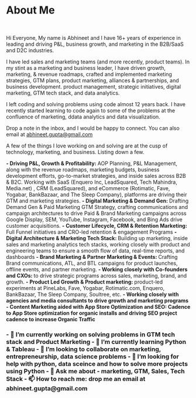 <H1> About Me </H1><br>

Hi Everyone,
My name is Abhineet and I have 16+ years of experience in leading and driving P&L, business growth, and marketing in the B2B/SaaS and D2C industries. 

I have led sales and marketing teams (and more recently, product teams). In my stint as a marketing and business leader, I have driven growth, 
marketing, & revenue roadmaps, crafted and implemented marketing strategies, GTM plans, product marketing, alliances & partnerships, and business development. product management, strategic initiatives, digital marketing, GTM tech stack, and data analytics.

I left coding and solving problems using code almost 12 years back. I have recently started learning to code again to some of the problems at the confluence of marketing, ddata analytics and data visualization.

Drop a note in the inbox, and I would be happy to connect. You can also email at abhineet.gupta@gmail.com

A few of the things I love working on and solving are at the cusp of technology, marketing, and business. Listing down a few.

<b>- Driving P&L, Growth & Profitability: </b> AOP Planning, P&L Management, along with the revenue roadmaps, marketing budgets, business development efforts, go-to-market strategies, and inside sales across B2B & B2C.
Working with SaaS (Enquero Inc, LeadSquared, Tech Mahindra, Media.net) , CRM (LeadSquared), and eCommerce (Rotimatic, Fave, Yogabar, BankBazaar, and The Sleep Company), platforms are driving their GTM and marketing strategies.
<b>- Digital Marketing & Demand Gen: </b>Drafting Demand Gen & Paid Marketing GTM Strategy, crafting communications and campaign architectures to drive Paid & Brand Marketing campaigns across Google Display, SEM, YouTube, Instagram, Facebook, and Bing Ads drive customer acquisitions.
<b>- Customer Lifecycle, CRM & Retention Marketing:  </b> Full Funnel initiatives and CRO-led retention & engagement Programs 
<b>- Digital Architecture & Marketing Tech Stack: </b> Building up marketing, inside sales and marketing analytics tech stacks, working closely with product and engineering teams to ensure a smooth flow of data, real-time reports, and dashboards 
<b>- Brand Marketing & Partner Marketing & Events: </b> Crafting Brand communications, ATL, and BTL campaigns for product launches, offline events, and partner marketing. 
<b>- Working closely with Co-founders and CXOs: </b> to drive strategic programs across sales, marketing, brand, and growth.
<b>- Product Led Growth & Product marketing: </b> product-led experiments at PineLabs, Fave, Yogabar, Rotimatic.com, Enquero, BankBazaar, The Sleep Company, Soultree, etc.
<b>- Working closely with agencies and media consultants to drive growth and marketing programs
<b>- Content Marketing aided with App Store Optimization and SEO: </b> Cadence to App Store optimization for organic installs and driving SEO project cadence to increase Organic Traffic

<H3>
- 🔭 I’m currently working on solving problems in GTM tech stack and Product Marketing
- 🌱 I’m currently learning Python & Tableau
- 👯 I’m looking to collaborate on marketing, entrepreneurship, data science problems
- 🤔 I’m looking for help with python, data sceince and how to solve more projects using Python
- 💬 Ask me about - marketing, GTM, Sales, Tech Stack
- 📫 How to reach me: drop me an email at abhineet.gupta@gmail.com

</H3>
